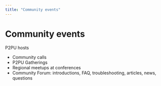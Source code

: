 ```yaml
---
title: "Community events"
---
```

# Community events

P2PU hosts
- Community calls
- P2PU Gatherings
- Regional meetups at conferences
- Community Forum: introductions, FAQ, troubleshooting, articles, news, questions

